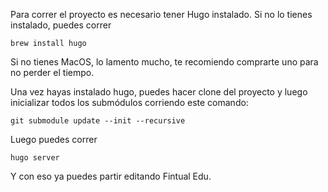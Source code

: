 Para correr el proyecto es necesario tener Hugo instalado. Si no lo tienes instalado, puedes correr

```
brew install hugo
```

Si no tienes MacOS, lo lamento mucho, te recomiendo comprarte uno para no perder el tiempo.

Una vez hayas instalado hugo, puedes hacer clone del proyecto y luego inicializar todos los submódulos corriendo este comando:

```
git submodule update --init --recursive
```

Luego puedes correr 
```
hugo server
```

Y con eso ya puedes partir editando Fintual Edu.
